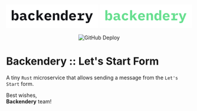 <!-- markdownlint-disable -->
<p align="center">
  <img src="artwork/PNG/logo-banner-inline-light.png#gh-light-mode-only" width="auto" height="auto" />
  <img src="artwork/PNG/logo-banner-inline-dark.png#gh-dark-mode-only" width="auto" height="auto" />
</p>

<div align="center">

![GitHub Deploy](https://img.shields.io/github/deployments/iaroslaff/backendery-lets-start/shuttle?style=flat&logoColor=f1f7f7&labelColor=030f0f&color=00df82)

</div>
<!-- markdownlint-restore -->

# Backendery :: Let's Start Form
A tiny `Rust` microservice that allows sending a message from the `Let's Start` form.


Best wishes,<br>**Backendery** team!
